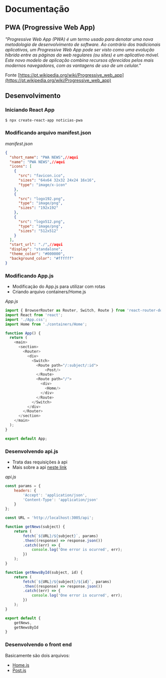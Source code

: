 # Documentação

## PWA (Progressive Web App)

*"Progressive Web App (PWA) é um termo usado para denotar uma nova metodologia de desenvolvimento de software. Ao contrário dos tradicionais aplicativos, um Progressive Web App pode ser visto como uma evolução híbrida entre as páginas da web regulares (ou sites) e um aplicativo móvel. Este novo modelo de aplicação combina recursos oferecidos pelos mais modernos navegadores, com as vantagens de uso de um celular."*

Fonte [https://pt.wikipedia.org/wiki/Progressive_web_app](https://pt.wikipedia.org/wiki/Progressive_web_app)

## Desenvolvimento

### Iniciando React App

```bash
$ npx create-react-app noticias-pwa
```
### Modificando arquivo manifest.json

*manifest.json*

```json
{
  "short_name": "PWA NEWS",//aqui
  "name": "PWA NEWS",//aqui
  "icons": [
    {
      "src": "favicon.ico",
      "sizes": "64x64 32x32 24x24 16x16",
      "type": "image/x-icon"
    },
    {
      "src": "logo192.png",
      "type": "image/png",
      "sizes": "192x192"
    },
    {
      "src": "logo512.png",
      "type": "image/png",
      "sizes": "512x512"
    }
  ],
  "start_url": "./",//aqui
  "display": "standalone",
  "theme_color": "#000000",
  "background_color": "#ffffff"
}
```
### Modificando App.js

- Modificação do App.js para utilizar com rotas
- Criando arquivo containers/Home.js 

*App.js*

```javascript
import { BrowserRouter as Router, Switch, Route } from 'react-router-dom';
import React from 'react';
import './App.css';
import Home from './containers/Home';

function App() {
  return (
    <main>
      <section>
        <Router>
          <div>
            <Switch>
              <Route path="/:subject/:id">
                  <Post/>
              </Route>
              <Route path="/">
                <div>
                  <Home/>
                </div>
              </Route>
            </Switch>
          </div>
        </Router>
      </section>
    </main>
  );
}

export default App;

```
### Desenvolvendo api.js

- Trata das requisições à api
- Mais sobre a api [neste link](https://github.com/NeiTDutra/dio-react-pwa-api)

*api.js*

```javascript
const params = {
    headers: {
        'Accept': 'application/json',
        'Content-Type': 'application/json'
    }
};

const URL = 'http://localhost:3005/api';

function getNews(subject) {
    return (
        fetch(`${URL}/${subject}`, params)
        .then((response) => response.json())
        .catch((err) => {
            console.log('One error is ocurred', err);
        })
    );
}

function getNewsById(subject, id) {
    return (
        fetch(`${URL}/${subject}/${id}`, params)
        .then((response) => response.json())
        .catch((err) => {
            console.log('One error is ocurred', err);
        })
    );
}

export default {
    getNews,
    getNewsById
}
```

### Desenvolvendo o front end

Basicamente são dois arquivos:

- [Home.js]()
- [Post.js]()
